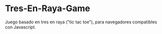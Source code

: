 # Tres-En-Raya-Game
Juego basado en tres en raya ("tic tac toe"), para navegadores compatibles con Javascript.
